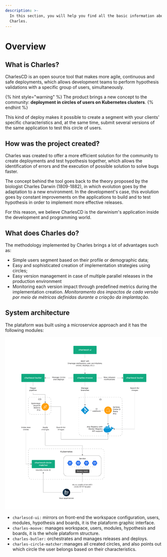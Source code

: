 ```yaml
---
description: >-
  In this section, you will help you find all the basic information about
  Charles.
---
```


# Overview

## What is Charles?

CharlesCD is an open source tool that makes more agile, continuous and safe deployments, which allows development teams to perform hypothesis validations with a specific group of users, simultaneously. 

{% hint style="warning" %}
The product brings a new concept to the community: **deployment in circles of users on Kubernetes clusters**. 
{% endhint %}

This kind of deploy makes it possible to create a segment with your clients' specific characteristics and, at the same time, submit several versions of the same application to test this circle of users. 

## How was the project created?

Charles was created to offer a more efficient solution for the community to create deployments and test hypothesis together, which allows the identification of errors and the execution of possible solution to solve bugs faster. 

The concept behind the tool goes back to the theory proposed by the biologist Charles Darwin \(1809-1882\), in which evolution goes by the adaptation to a new environment. In the development's case, this evolution goes by constant improvements on the applications to build and to test hypothesis in order to implement more effective releases.

For this reason, we believe CharlesCD is the darwinism's application inside the development and programming world. 

## What does Charles do?

The methodology implemented by Charles brings a lot of advantages such as:  

* Simple users segment based on their profile or demographic data; 
* Easy and sophisticated creation of implementation strategies using circles;  
*  Easy version management in case of multiple parallel releases in the production environment 
* Monitoring each version impact through predefined metrics during the implementation creation. _Monitoramento dos impactos de cada versão por meio de métricas definidas durante a criação da implantação._

## System architecture

The plataform was built using a microservice approach and it has the following modules:

![Charles architecture](.gitbook/assets/charles_c.d_v3.png)

* `charlescd-ui:`  mirrors on front-end the workspace configuration, users, modules, hypothesis and boards, it is the plataform graphic interface.  
* `charles-moove:` manages workspace, users, modules, hypothesis and boards, it is the whole plataform structure.   
* `charles-butler:` orchestrates and manages releases and deploys. 
* `charles-circle-matcher:`manages all created circles, and also points out which circle the user belongs based on their characteristics. 

